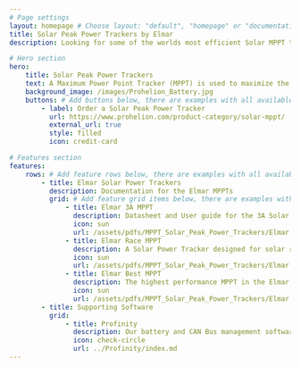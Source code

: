 ```yaml
---
# Page settings
layout: homepage # Choose layout: "default", "homepage" or "documentation-archive"
title: Solar Peak Power Trackers by Elmar
description: Looking for some of the worlds most efficient Solar MPPT trackers, here they are.

# Hero section
hero:
    title: Solar Peak Power Trackers
    text: A Maximum Power Point Tracker (MPPT) is used to maximize the energy delivered from a solar module array to a battery in varying light conditions.  The Elmar Solar MPPT range boasts an impressive cost/efficiency profile while remaining extremely lightweight.
    background_image: /images/Prohelion_Battery.jpg
    buttons: # Add buttons below, there are examples with all available options
        - label: Order a Solar Peak Power Tracker
          url: https://www.prohelion.com/product-category/solar-mppt/
          external_url: true 
          style: filled
          icon: credit-card     

# Features section
features:
    rows: # Add feature rows below, there are examples with all available options
        - title: Elmar Solar Power Trackers
          description: Documentation for the Elmar MPPTs
          grid: # Add feature grid items below, there are examples with all available options
              - title: Elmar 3A MPPT
                description: Datasheet and User guide for the 3A Solar MPPT
                icon: sun
                url: /assets/pdfs/MPPT_Solar_Peak_Power_Trackers/Elmar Solar MPPT 3A 2019.pdf
              - title: Elmar Race MPPT
                description: A Solar Power Tracker designed for solar racing and mobile applications
                icon: sun
                url: /assets/pdfs/MPPT_Solar_Peak_Power_Trackers/Elmar Solar MPPT Race 2021.pdf
              - title: Elmar Best MPPT
                description: The highest performance MPPT in the Elmar solar power tracker range
                icon: sun
                url: /assets/pdfs/MPPT_Solar_Peak_Power_Trackers/Elmar Solar MPPT Best 2021.pdf
        - title: Supporting Software          
          grid:
              - title: Profinity
                description: Our battery and CAN Bus management software solution supporting Elmar MPPTs
                icon: check-circle
                url: ../Profinity/index.md
---
```

